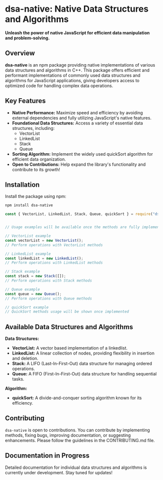# dsa-native: Native Data Structures and Algorithms

**Unleash the power of native JavaScript for efficient data manipulation and problem-solving.**

## Overview

**dsa-native**  is an npm package providing native implementations of various data structures and algorithms in C++. This package offers efficient and performant implementations of commonly used data structures and algorithms for JavaScript applications, giving developers access to optimized code for handling complex data operations.

## Key Features

- **Native Performance:** Maximize speed and efficiency by avoiding external dependencies and fully utilizing JavaScript's native features.
- **Foundational Data Structures:** Access a variety of essential data structures, including:
    - VectorList
    - LinkedList
    - Stack
    - Queue
- **Sorting Algorithm:** Implement the widely used quickSort algorithm for efficient data organization.
- **Open to Contributions:** Help expand the library's functionality and contribute to its growth!

## Installation

Install the package using npm:

```bash
npm install dsa-native
```

```js
const { VectorList, LinkedList, Stack, Queue, quickSort } = require("dsa-native");


// Usage examples will be available once the methods are fully implemented.

// VectorList example
const vectorList = new VectorList();
// Perform operations with VectorList methods

// LinkedList example
const linkedList = new LinkedList();
// Perform operations with LinkedList methods

// Stack example
const stack = new Stack([]);
// Perform operations with Stack methods

// Queue example
const queue = new Queue();
// Perform operations with Queue methods

// quickSort example
// QuickSort methods usage will be shown once implemented

```


## Available Data Structures and Algorithms

**Data Structures:**

- **VectorList:** A vector based implementation of a linkedlist.
- **LinkedList:** A linear collection of nodes, providing flexibility in insertion and deletion.
- **Stack:** A LIFO (Last-In-First-Out) data structure for managing ordered operations.
- **Queue:** A FIFO (First-In-First-Out) data structure for handling sequential tasks.

**Algorithm:**

- **quickSort:** A divide-and-conquer sorting algorithm known for its efficiency.

## Contributing

`dsa-native` is open to contributions. You can contribute by implementing methods, fixing bugs, improving documentation, or suggesting enhancements. Please follow the guidelines in the CONTRIBUTING.md file.

## Documentation in Progress

Detailed documentation for individual data structures and algorithms is currently under development. Stay tuned for updates!

